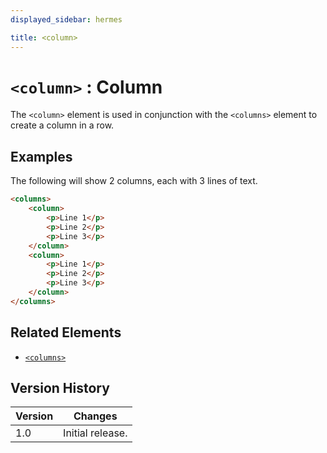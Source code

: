 ```yaml
---
displayed_sidebar: hermes

title: <column>
---
```


# `<column>` : Column

The `<column>` element is used in conjunction with the `<columns>` element to create a column in a row.

## Examples

The following will show 2 columns, each with 3 lines of text.

```html
<columns>
    <column>
        <p>Line 1</p>
        <p>Line 2</p>
        <p>Line 3</p>
    </column>
    <column>
        <p>Line 1</p>
        <p>Line 2</p>
        <p>Line 3</p>
    </column>
</columns>
```

## Related Elements

- [`<columns>`](../elements/columns)

## Version History

| Version | Changes |
| ------- | ------- |
| 1.0     | Initial release. |